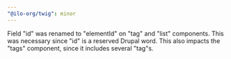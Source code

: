 ```yaml
---
"@ilo-org/twig": minor
---
```


Field "id" was renamed to "elementId" on "tag" and "list" components. This was necessary since "id" is a reserved Drupal word. This also impacts the "tags" component, since it includes several "tag"s.
